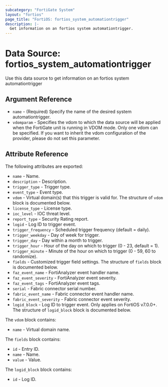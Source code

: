```yaml
---
subcategory: "FortiGate System"
layout: "fortios"
page_title: "FortiOS: fortios_system_automationtrigger"
description: |-
  Get information on an fortios system automationtrigger.
---
```


# Data Source: fortios_system_automationtrigger
Use this data source to get information on an fortios system automationtrigger

## Argument Reference

* `name` - (Required) Specify the name of the desired system automationtrigger.
* `vdomparam` - Specifies the vdom to which the data source will be applied when the FortiGate unit is running in VDOM mode. Only one vdom can be specified. If you want to inherit the vdom configuration of the provider, please do not set this parameter.


## Attribute Reference

The following attributes are exported:

* `name` - Name.
* `description` - Description.
* `trigger_type` - Trigger type.
* `event_type` - Event type.
* `vdom` - Virtual domain(s) that this trigger is valid for. The structure of `vdom` block is documented below.
* `license_type` - License type.
* `ioc_level` - IOC threat level.
* `report_type` - Security Rating report.
* `logid` - Log ID to trigger event.
* `trigger_frequency` - Scheduled trigger frequency (default = daily).
* `trigger_weekday` - Day of week for trigger.
* `trigger_day` - Day within a month to trigger.
* `trigger_hour` - Hour of the day on which to trigger (0 - 23, default = 1).
* `trigger_minute` - Minute of the hour on which to trigger (0 - 59, 60 to randomize).
* `fields` - Customized trigger field settings. The structure of `fields` block is documented below.
* `faz_event_name` - FortiAnalyzer event handler name.
* `faz_event_severity` - FortiAnalyzer event severity.
* `faz_event_tags` - FortiAnalyzer event tags.
* `serial` - Fabric connector serial number.
* `fabric_event_name` - Fabric connector event handler name.
* `fabric_event_severity` - Fabric connector event severity.
* `logid_block` - Log ID to trigger event. Only applies on FortiOS v7.0.0+. The structure of `logid_block` block is documented below.

The `vdom` block contains:

* `name` - Virtual domain name.

The `fields` block contains:

* `id` - Entry ID.
* `name` - Name.
* `value` - Value.

The `logid_block` block contains:

* `id` - Log ID.

